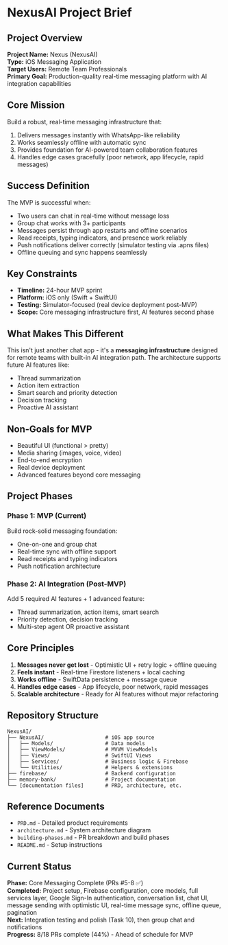 # NexusAI Project Brief

## Project Overview

**Project Name:** Nexus (NexusAI)  
**Type:** iOS Messaging Application  
**Target Users:** Remote Team Professionals  
**Primary Goal:** Production-quality real-time messaging platform with AI integration capabilities

## Core Mission

Build a robust, real-time messaging infrastructure that:
1. Delivers messages instantly with WhatsApp-like reliability
2. Works seamlessly offline with automatic sync
3. Provides foundation for AI-powered team collaboration features
4. Handles edge cases gracefully (poor network, app lifecycle, rapid messages)

## Success Definition

The MVP is successful when:
- Two users can chat in real-time without message loss
- Group chat works with 3+ participants
- Messages persist through app restarts and offline scenarios
- Read receipts, typing indicators, and presence work reliably
- Push notifications deliver correctly (simulator testing via .apns files)
- Offline queuing and sync happens seamlessly

## Key Constraints

- **Timeline:** 24-hour MVP sprint
- **Platform:** iOS only (Swift + SwiftUI)
- **Testing:** Simulator-focused (real device deployment post-MVP)
- **Scope:** Core messaging infrastructure first, AI features second phase

## What Makes This Different

This isn't just another chat app - it's a **messaging infrastructure** designed for remote teams with built-in AI integration path. The architecture supports future AI features like:
- Thread summarization
- Action item extraction
- Smart search and priority detection
- Decision tracking
- Proactive AI assistant

## Non-Goals for MVP

- Beautiful UI (functional > pretty)
- Media sharing (images, voice, video)
- End-to-end encryption
- Real device deployment
- Advanced features beyond core messaging

## Project Phases

### Phase 1: MVP (Current)
Build rock-solid messaging foundation:
- One-on-one and group chat
- Real-time sync with offline support
- Read receipts and typing indicators
- Push notification architecture

### Phase 2: AI Integration (Post-MVP)
Add 5 required AI features + 1 advanced feature:
- Thread summarization, action items, smart search
- Priority detection, decision tracking
- Multi-step agent OR proactive assistant

## Core Principles

1. **Messages never get lost** - Optimistic UI + retry logic + offline queuing
2. **Feels instant** - Real-time Firestore listeners + local caching
3. **Works offline** - SwiftData persistence + message queue
4. **Handles edge cases** - App lifecycle, poor network, rapid messages
5. **Scalable architecture** - Ready for AI features without major refactoring

## Repository Structure

```
NexusAI/
├── NexusAI/                    # iOS app source
│   ├── Models/                 # Data models
│   ├── ViewModels/             # MVVM ViewModels
│   ├── Views/                  # SwiftUI Views
│   ├── Services/               # Business logic & Firebase
│   └── Utilities/              # Helpers & extensions
├── firebase/                   # Backend configuration
├── memory-bank/                # Project documentation
└── [documentation files]       # PRD, architecture, etc.
```

## Reference Documents

- `PRD.md` - Detailed product requirements
- `architecture.md` - System architecture diagram
- `building-phases.md` - PR breakdown and build phases
- `README.md` - Setup instructions

## Current Status

**Phase:** Core Messaging Complete (PRs #5-8 ✅)  
**Completed:** Project setup, Firebase configuration, core models, full services layer, Google Sign-In authentication, conversation list, chat UI, message sending with optimistic UI, real-time message sync, offline queue, pagination  
**Next:** Integration testing and polish (Task 10), then group chat and notifications  
**Progress:** 8/18 PRs complete (44%) - Ahead of schedule for MVP

